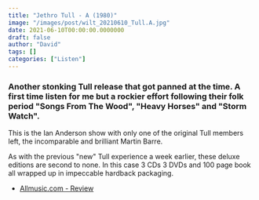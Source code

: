 ```yaml
---
title: "Jethro Tull - A (1980)"
image: "/images/post/wilt_20210610_Tull.A.jpg"
date: 2021-06-10T00:00:00.0000000
draft: false
author: "David"
tags: []
categories: ["Listen"]
---
```

### Another stonking Tull release that got panned at the time. A first time listen for me but a rockier effort following their folk period "Songs From The Wood", "Heavy Horses" and "Storm Watch".

 This is the Ian Anderson show with only one of the original Tull members left, the incomparable and brilliant Martin Barre.

 As with the previous "new" Tull experience a week earlier, these deluxe editions are second to none. In this case 3 CDs 3 DVDs and 100 page book all wrapped up in impeccable hardback packaging.

-  [Allmusic.com - Review](https://www.allmusic.com/album/a-mw0000195196)